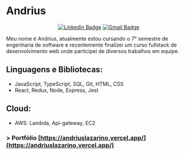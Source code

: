 # Andrius

<div align="center">
  
[![Linkedin Badge](https://img.shields.io/badge/-LinkedIn-blue?style=flat-square&logo=Linkedin&logoColor=white&link=https://www.linkedin.com/in/andrius-lazarino-82768b155/)](https://www.linkedin.com/in/andrius-lazarino-82768b155/)
[![Gmail Badge](https://img.shields.io/badge/-Gmail-c14438?style=flat-square&logo=Gmail&logoColor=white&link=mailto:andrius.rochalazarino@gmail.com)](mailto:andrius.rochalazarino@gmail.com)

</div>

<p>Meu nome é Andrius, atualmente estou cursando o 7° semestre de engenharia de software e recentemente finalizei um curso fullstack de desenvolvimento web onde participei de diversos trabalhos em equipe.</p>

## Linguagens e Bibliotecas: 

- JavaScript, TypeScript, SQL, Git, HTML, CSS
- React, Redux, Node, Express, Jest

## Cloud: 

- AWS: Lambda, Api-gateway, EC2

### > Portfólio [https://andriuslazarino.vercel.app/](https://andriuslazarino.vercel.app/)
